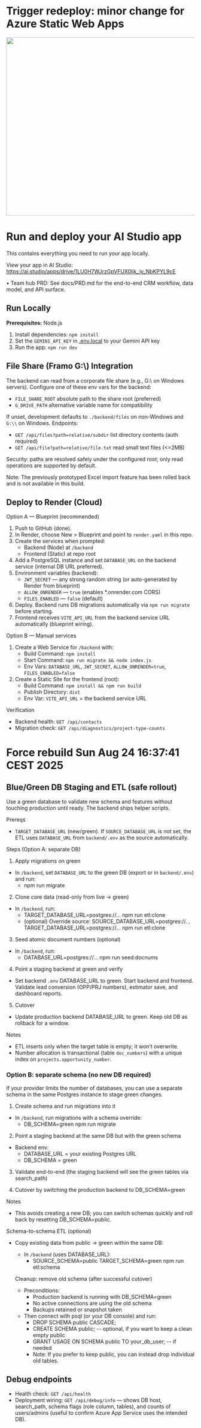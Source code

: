 # Trigger redeploy: minor change for Azure Static Web Apps
<div align="center">
<img width="1200" height="475" alt="GHBanner" src="https://github.com/user-attachments/assets/0aa67016-6eaf-458a-adb2-6e31a0763ed6" />
</div>

# Run and deploy your AI Studio app

This contains everything you need to run your app locally.

View your app in AI Studio: https://ai.studio/apps/drive/1LU0H7WJrzGpVFUX0ljk_jv_NbKPYL9cE

• Team hub PRD: See docs/PRD.md for the end-to-end CRM workflow, data model, and API surface.

## Run Locally

**Prerequisites:**  Node.js

1. Install dependencies:
   `npm install`
2. Set the `GEMINI_API_KEY` in [.env.local](.env.local) to your Gemini API key
3. Run the app:
   `npm run dev`

## File Share (Framo G:\\) Integration

The backend can read from a corporate file share (e.g., G:\\ on Windows servers). Configure one of these env vars for the backend:

- `FILE_SHARE_ROOT` absolute path to the share root (preferred)
- `G_DRIVE_PATH` alternative variable name for compatibility

If unset, development defaults to `./backend/files` on non-Windows and `G:\\` on Windows. Endpoints:

- `GET /api/files?path=relative/subdir` list directory contents (auth required)
- `GET /api/file?path=relative/file.txt` read small text files (<=2MB)

Security: paths are resolved safely under the configured root; only read operations are supported by default.

Note: The previously prototyped Excel import feature has been rolled back and is not available in this build.

## Deploy to Render (Cloud)

Option A — Blueprint (recommended)

1. Push to GitHub (done).
2. In Render, choose New > Blueprint and point to `render.yaml` in this repo.
3. Create the services when prompted:
   - Backend (Node) at `/backend`
   - Frontend (Static) at repo root
4. Add a PostgreSQL instance and set `DATABASE_URL` on the backend service (internal DB URL preferred). 
5. Environment variables (backend):
   - `JWT_SECRET` — any strong random string (or auto-generated by Render from blueprint)
   - `ALLOW_ONRENDER` — `true` (enables *.onrender.com CORS)
   - `FILES_ENABLED` — `false` (default)
6. Deploy. Backend runs DB migrations automatically via `npm run migrate` before starting.
7. Frontend receives `VITE_API_URL` from the backend service URL automatically (blueprint wiring).

Option B — Manual services

1. Create a Web Service for `/backend` with:
   - Build Command: `npm install`
   - Start Command: `npm run migrate && node index.js`
   - Env Vars: `DATABASE_URL`, `JWT_SECRET`, `ALLOW_ONRENDER=true`, `FILES_ENABLED=false`
2. Create a Static Site for the frontend (root):
   - Build Command: `npm install && npm run build`
   - Publish Directory: `dist`
   - Env Var: `VITE_API_URL` = the backend service URL

Verification

- Backend health: `GET /api/contacts`
- Migration check: `GET /api/diagnostics/project-type-counts`
# Force rebuild Sun Aug 24 16:37:41 CEST 2025

## Blue/Green DB Staging and ETL (safe rollout)

Use a green database to validate new schema and features without touching production until ready. The backend ships helper scripts.

Prereqs

- `TARGET_DATABASE_URL` (new/green). If `SOURCE_DATABASE_URL` is not set, the ETL uses `DATABASE_URL` from `backend/.env` as the source automatically.

Steps (Option A: separate DB)

1) Apply migrations on green

- In `/backend`, set `DATABASE_URL` to the green DB (export or in `backend/.env`) and run:
   - npm run migrate

2) Clone core data (read-only from live → green)

- In `/backend`, run:
   - TARGET_DATABASE_URL=postgres://… npm run etl:clone
   - (optional) Override source: SOURCE_DATABASE_URL=postgres://… TARGET_DATABASE_URL=postgres://… npm run etl:clone

3) Seed atomic document numbers (optional)

- In `/backend`, run:
   - DATABASE_URL=postgres://… npm run seed:docnums

4) Point a staging backend at green and verify

- Set backend `.env` DATABASE_URL to green. Start backend and frontend. Validate lead conversion (OPP/PRJ numbers), estimator save, and dashboard reports.

5) Cutover

- Update production backend DATABASE_URL to green. Keep old DB as rollback for a window.

Notes

- ETL inserts only when the target table is empty; it won’t overwrite.
- Number allocation is transactional (table `doc_numbers`) with a unique index on `projects.opportunity_number`.

### Option B: separate schema (no new DB required)

If your provider limits the number of databases, you can use a separate schema in the same Postgres instance to stage green changes.

1) Create schema and run migrations into it

- In `/backend`, run migrations with a schema override:
   - DB_SCHEMA=green npm run migrate

2) Point a staging backend at the same DB but with the green schema

- Backend env:
   - DATABASE_URL = your existing Postgres URL
   - DB_SCHEMA = green

3) Validate end-to-end (the staging backend will see the green tables via search_path)

4) Cutover by switching the production backend to DB_SCHEMA=green

Notes

- This avoids creating a new DB; you can switch schemas quickly and roll back by resetting DB_SCHEMA=public.

Schema-to-schema ETL (optional)

- Copy existing data from public → green within the same DB:
   - In `/backend` (uses DATABASE_URL):
      - SOURCE_SCHEMA=public TARGET_SCHEMA=green npm run etl:schema

   Cleanup: remove old schema (after successful cutover)

   - Preconditions:
      - Production backend is running with DB_SCHEMA=green
      - No active connections are using the old schema
      - Backups retained or snapshot taken
   - Then connect with psql (or your DB console) and run:
      - DROP SCHEMA public CASCADE;
      - CREATE SCHEMA public; -- optional, if you want to keep a clean empty public
      - GRANT USAGE ON SCHEMA public TO your_db_user; -- if needed
      - Note: If you prefer to keep public, you can instead drop individual old tables.

## Debug endpoints

- Health check: `GET /api/health`
- Deployment wiring: `GET /api/debug/info` — shows DB host, search_path, schema flags (role column, tables), and counts of users/admins (useful to confirm Azure App Service uses the intended DB).
